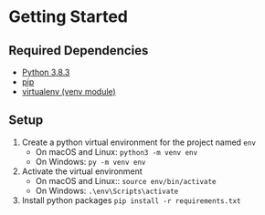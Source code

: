 # Getting Started

## Required Dependencies

- [Python 3.8.3](https://www.python.org/downloads/release/python-383/)
- [pip](https://packaging.python.org/guides/installing-using-pip-and-virtual-environments/#installing-pip)
- [virtualenv (venv module)](https://packaging.python.org/guides/installing-using-pip-and-virtual-environments/#installing-virtualenv)

## Setup

1. Create a python virtual environment for the project named `env`
   - On macOS and Linux: `python3 -m venv env`
   - On Windows: `py -m venv env`
2. Activate the virtual environment
   - On macOS and Linux:: `source env/bin/activate`
   - On Windows: `.\env\Scripts\activate`
3. Install python packages
   `pip install -r requirements.txt`
